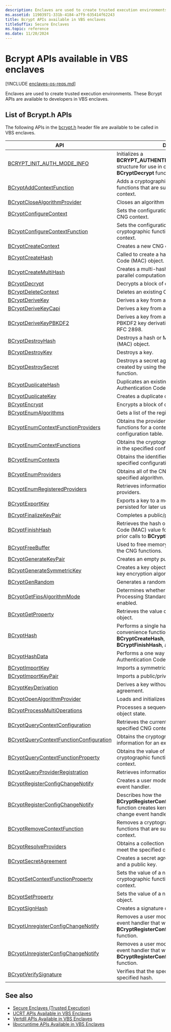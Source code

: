 ```yaml
---
description: Enclaves are used to create trusted execution environments. These Bcrypt APIs are available to developers in VBS enclaves.
ms.assetid: 11903971-331b-4184-a7f9-635414f62243
title: Bcrypt APIs available in VBS enclaves
titleSuffix: Secure Enclaves
ms.topic: reference
ms.date: 11/20/2024
---
```


# Bcrypt APIs available in VBS enclaves

[!INCLUDE [enclaves-os-reqs.md](../includes/enclaves-os-reqs.md)]

Enclaves are used to create trusted execution environments. These Bcrypt APIs are available to developers in VBS enclaves.

## List of Bcrypt.h APIs

The following APIs in the [bcrypt.h](/windows/win32/api/bcrypt/) header file are available to be called in VBS enclaves.

| API | Description |
|--------|--------|
| [BCRYPT_INIT_AUTH_MODE_INFO](/windows/win32/api/bcrypt/nf-bcrypt-bcrypt_init_auth_mode_info) | Initializes a **BCRYPT_AUTHENTICATED_CIPHER_MODE_INFO** structure for use in calls to **BCryptEncrypt** and **BCryptDecrypt** functions. |
| [BCryptAddContextFunction](/windows/win32/api/bcrypt/nf-bcrypt-bcryptaddcontextfunction) | Adds a cryptographic function to the list of functions that are supported by an existing CNG context. |
| [BCryptCloseAlgorithmProvider](/windows/win32/api/bcrypt/nf-bcrypt-bcryptclosealgorithmprovider) | Closes an algorithm provider. |
| [BCryptConfigureContext](/windows/win32/api/bcrypt/nf-bcrypt-bcryptconfigurecontext) | Sets the configuration information for an existing CNG context. |
| [BCryptConfigureContextFunction](/windows/win32/api/bcrypt/nf-bcrypt-bcryptconfigurecontextfunction) | Sets the configuration information for the cryptographic function of an existing CNG context. |
| [BCryptCreateContext](/windows/win32/api/bcrypt/nf-bcrypt-bcryptcreatecontext) | Creates a new CNG configuration context. |
| [BCryptCreateHash](/windows/win32/api/bcrypt/nf-bcrypt-bcryptcreatehash) | Called to create a hash or Message Authentication Code (MAC) object. |
| [BCryptCreateMultiHash](/windows/win32/api/bcrypt/nf-bcrypt-bcryptcreatemultihash) | Creates a multi-hash state that allows for the parallel computation of multiple hash operations. |
| [BCryptDecrypt](/windows/win32/api/bcrypt/nf-bcrypt-bcryptdecrypt) | Decrypts a block of data. |
| [BCryptDeleteContext](/windows/win32/api/bcrypt/nf-bcrypt-bcryptdeletecontext) | Deletes an existing CNG configuration context. |
| [BCryptDeriveKey](/windows/win32/api/bcrypt/nf-bcrypt-bcryptderivekey) | Derives a key from a secret agreement value. |
| [BCryptDeriveKeyCapi](/windows/win32/api/bcrypt/nf-bcrypt-bcryptderivekeycapi) | Derives a key from a hash value. |
| [BCryptDeriveKeyPBKDF2](/windows/win32/api/bcrypt/nf-bcrypt-bcryptderivekeypbkdf2) | Derives a key from a hash value by using the PBKDF2 key derivation algorithm as defined by RFC 2898. |
| [BCryptDestroyHash](/windows/win32/api/bcrypt/nf-bcrypt-bcryptdestroyhash) | Destroys a hash or Message Authentication Code (MAC) object. |
| [BCryptDestroyKey](/windows/win32/api/bcrypt/nf-bcrypt-bcryptdestroykey) | Destroys a key. |
| [BCryptDestroySecret](/windows/win32/api/bcrypt/nf-bcrypt-bcryptdestroysecret) | Destroys a secret agreement handle that was created by using the **BCryptSecretAgreement** function. |
| [BCryptDuplicateHash](/windows/win32/api/bcrypt/nf-bcrypt-bcryptduplicatehash) | Duplicates an existing hash or Message Authentication Code (MAC) object. |
| [BCryptDuplicateKey](/windows/win32/api/bcrypt/nf-bcrypt-bcryptduplicatekey) | Creates a duplicate of a symmetric key. |
| [BCryptEncrypt](/windows/win32/api/bcrypt/nf-bcrypt-bcryptencrypt) | Encrypts a block of data. |
| [BCryptEnumAlgorithms](/windows/win32/api/bcrypt/nf-bcrypt-bcryptenumalgorithms) | Gets a list of the registered algorithm identifiers. |
| [BCryptEnumContextFunctionProviders](/windows/win32/api/bcrypt/nf-bcrypt-bcryptenumcontextfunctionproviders) | Obtains the providers for the cryptographic functions for a context in the specified configuration table. |
| [BCryptEnumContextFunctions](/windows/win32/api/bcrypt/nf-bcrypt-bcryptenumcontextfunctions) | Obtains the cryptographic functions for a context in the specified configuration table. |
| [BCryptEnumContexts](/windows/win32/api/bcrypt/nf-bcrypt-bcryptenumcontexts) | Obtains the identifiers of the contexts in the specified configuration table. |
| [BCryptEnumProviders](/windows/win32/api/bcrypt/nf-bcrypt-bcryptenumproviders) | Obtains all of the CNG providers that support a specified algorithm. |
| [BCryptEnumRegisteredProviders](/windows/win32/api/bcrypt/nf-bcrypt-bcryptenumregisteredproviders) | Retrieves information about the registered providers. |
| [BCryptExportKey](/windows/win32/api/bcrypt/nf-bcrypt-bcryptexportkey) | Exports a key to a memory BLOB that can be persisted for later use. |
| [BCryptFinalizeKeyPair](/windows/win32/api/bcrypt/nf-bcrypt-bcryptfinalizekeypair) | Completes a public/private key pair. |
| [BCryptFinishHash](/windows/win32/api/bcrypt/nf-bcrypt-bcryptfinishhash) | Retrieves the hash or Message Authentication Code (MAC) value for the data accumulated from prior calls to **BCryptHashData**. |
| [BCryptFreeBuffer](/windows/win32/api/bcrypt/nf-bcrypt-bcryptfreebuffer) | Used to free memory that was allocated by one of the CNG functions. |
| [BCryptGenerateKeyPair](/windows/win32/api/bcrypt/nf-bcrypt-bcryptgeneratekeypair) | Creates an empty public/private key pair. |
| [BCryptGenerateSymmetricKey](/windows/win32/api/bcrypt/nf-bcrypt-bcryptgeneratesymmetrickey) | Creates a key object for use with a symmetrical key encryption algorithm from a supplied key. |
| [BCryptGenRandom](/windows/win32/api/bcrypt/nf-bcrypt-bcryptgenrandom) | Generates a random number. |
| [BCryptGetFipsAlgorithmMode](/windows/win32/api/bcrypt/nf-bcrypt-bcryptgetfipsalgorithmmode) | Determines whether Federal Information Processing Standard (FIPS) compliance is enabled. |
| [BCryptGetProperty](/windows/win32/api/bcrypt/nf-bcrypt-bcryptgetproperty) | Retrieves the value of a named property for a CNG object. |
| [BCryptHash](/windows/win32/api/bcrypt/nf-bcrypt-bcrypthash) | Performs a single hash computation. This is a convenience function that wraps calls to **BCryptCreateHash**, **BCryptHashData**, **BCryptFinishHash**, and **BCryptDestroyHash**. |
| [BCryptHashData](/windows/win32/api/bcrypt/nf-bcrypt-bcrypthashdata) | Performs a one way hash or Message Authentication Code (MAC) on a data buffer. |
| [BCryptImportKey](/windows/win32/api/bcrypt/nf-bcrypt-bcryptimportkey) | Imports a symmetric key from a key BLOB. |
| [BCryptImportKeyPair](/windows/win32/api/bcrypt/nf-bcrypt-bcryptimportkeypair) | Imports a public/private key pair from a key BLOB. |
| [BCryptKeyDerivation](/windows/win32/api/bcrypt/nf-bcrypt-bcryptkeyderivation) | Derives a key without requiring a secret agreement. |
| [BCryptOpenAlgorithmProvider](/windows/win32/api/bcrypt/nf-bcrypt-bcryptopenalgorithmprovider) | Loads and initializes a CNG provider. |
| [BCryptProcessMultiOperations](/windows/win32/api/bcrypt/nf-bcrypt-bcryptprocessmultioperations) | Processes a sequence of operations on a multi-object state. |
| [BCryptQueryContextConfiguration](/windows/win32/api/bcrypt/nf-bcrypt-bcryptquerycontextconfiguration) | Retrieves the current configuration for the specified CNG context. |
| [BCryptQueryContextFunctionConfiguration](/windows/win32/api/bcrypt/nf-bcrypt-bcryptquerycontextfunctionconfiguration) | Obtains the cryptographic function configuration information for an existing CNG context. |
| [BCryptQueryContextFunctionProperty](/windows/win32/api/bcrypt/nf-bcrypt-bcryptquerycontextfunctionproperty) | Obtains the value of a named property for a cryptographic function in an existing CNG context. |
| [BCryptQueryProviderRegistration](/windows/win32/api/bcrypt/nf-bcrypt-bcryptqueryproviderregistration) | Retrieves information about a CNG provider. |
| [BCryptRegisterConfigChangeNotify](/windows/win32/api/bcrypt/nf-bcrypt-bcryptregisterconfigchangenotify) | Creates a user mode CNG configuration change event handler. |
| [BCryptRegisterConfigChangeNotify](/windows/win32/api/bcrypt/nf-bcrypt-bcryptregisterconfigchangenotify-r1) | Describes how the **BCryptRegisterConfigChangeNotify(PRKEVENT)** function creates kernel mode CNG configuration change event handler. |
| [BCryptRemoveContextFunction](/windows/win32/api/bcrypt/nf-bcrypt-bcryptremovecontextfunction) | Removes a cryptographic function from the list of functions that are supported by an existing CNG context. |
| [BCryptResolveProviders](/windows/win32/api/bcrypt/nf-bcrypt-bcryptresolveproviders) | Obtains a collection of all of the providers that meet the specified criteria. |
| [BCryptSecretAgreement](/windows/win32/api/bcrypt/nf-bcrypt-bcryptsecretagreement) | Creates a secret agreement value from a private and a public key. |
| [BCryptSetContextFunctionProperty](/windows/win32/api/bcrypt/nf-bcrypt-bcryptsetcontextfunctionproperty) | Sets the value of a named property for a cryptographic function in an existing CNG context. |
| [BCryptSetProperty](/windows/win32/api/bcrypt/nf-bcrypt-bcryptsetproperty) | Sets the value of a named property for a CNG object. |
| [BCryptSignHash](/windows/win32/api/bcrypt/nf-bcrypt-bcryptsignhash) | Creates a signature of a hash value. |
| [BCryptUnregisterConfigChangeNotify](/windows/win32/api/bcrypt/nf-bcrypt-bcryptunregisterconfigchangenotify) | Removes a user mode CNG configuration change event handler that was created by using the **BCryptRegisterConfigChangeNotify(HANDLE\*)** function. |
| [BCryptUnregisterConfigChangeNotify](/windows/win32/api/bcrypt/nf-bcrypt-bcryptunregisterconfigchangenotify-r1) | Removes a user mode CNG configuration change event handler that was created by using the **BCryptRegisterConfigChangeNotify(HANDLE\*)** function. |
| [BCryptVerifySignature](/windows/win32/api/bcrypt/nf-bcrypt-bcryptverifysignature) | Verifies that the specified signature matches the specified hash. |

## See also

- [Secure Enclaves (Trusted Execution)](enclaves.md)
- [UCRT APIs Available in VBS Enclaves](enclaves-available-in-ucrt.md)
- [Vertdll APIs Available in VBS Enclaves](enclaves-available-in-vertdll.md)
- [libvcruntime APIs Available in VBS Enclaves](enclaves-available-in-libvcruntime.md)

